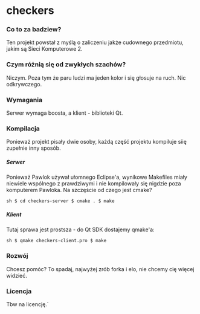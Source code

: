 # checkers

### Co to za badziew?
Ten projekt powstał z myślą o zaliczeniu jakże cudownego przedmiotu, jakim są Sieci Komputerowe 2.

### Czym różnią się od zwykłych szachów?
Niczym. Poza tym że paru ludzi ma jeden kolor i się głosuje na ruch. Nic odkrywczego.

### Wymagania
Serwer wymaga boosta, a klient - biblioteki Qt.

### Kompilacja
Ponieważ projekt pisały dwie osoby, każdą część projektu kompiluje siię  zupełnie inny sposób. 

##### Serwer
Ponieważ Pawlok używał ułomnego Eclipse'a, wynikowe Makefiles miały niewiele wspólnego z prawdziwymi i nie kompilowały się nigdzie poza komputerem Pawloka. Na szczęście od czego jest cmake?

``sh
$ cd checkers-server
$ cmake .
$ make
``

##### Klient

Tutaj sprawa jest prostsza - do Qt SDK dostajemy qmake'a:

``sh
$ qmake checkers-client.pro
$ make
``

### Rozwój
Chcesz pomóc? To spadaj, najwyżej zrób forka i elo, nie chcemy cię więcej widzieć.


### Licencja
Tbw na licencję.`
